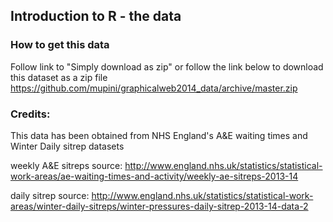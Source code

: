 ## Introduction to R - the data

### How to get this data

Follow link to "Simply download as zip" or follow the link below to download this dataset as a zip file
https://github.com/mupini/graphicalweb2014_data/archive/master.zip

### Credits:
This data has been obtained from NHS England's A&E waiting times and Winter Daily sitrep datasets

weekly A&E sitreps source: http://www.england.nhs.uk/statistics/statistical-work-areas/ae-waiting-times-and-activity/weekly-ae-sitreps-2013-14

daily sitrep source: http://www.england.nhs.uk/statistics/statistical-work-areas/winter-daily-sitreps/winter-pressures-daily-sitrep-2013-14-data-2
